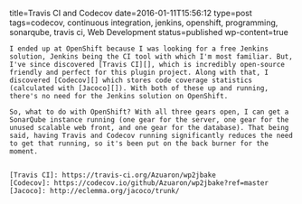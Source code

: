 title=Travis CI and Codecov
date=2016-01-11T15:56:12
type=post
tags=codecov, continuous integration, jenkins, openshift, programming, sonarqube, travis ci, Web Development
status=published
wp-content=true
~~~~~~
I ended up at OpenShift because I was looking for a free Jenkins solution, Jenkins being the CI tool with which I'm most familiar. But, I've since discovered [Travis CI][], which is incredibly open-source friendly and perfect for this plugin project. Along with that, I discovered [Codecov][] which stores code coverage statistics (calculated with [Jacoco][]). With both of these up and running, there's no need for the Jenkins solution on OpenShift.

So, what to do with OpenShift? With all three gears open, I can get a SonarQube instance running (one gear for the server, one gear for the unused scalable web front, and one gear for the database). That being said, having Travis and Codecov running significantly reduces the need to get that running, so it's been put on the back burner for the moment.


[Travis CI]: https://travis-ci.org/Azuaron/wp2jbake
[Codecov]: https://codecov.io/github/Azuaron/wp2jbake?ref=master
[Jacoco]: http://eclemma.org/jacoco/trunk/
